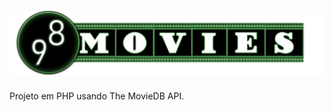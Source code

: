# ![Alt text](res/imgs/98-movies-logo.png?raw=true "98 Movies")
Projeto em PHP usando The MovieDB API.
